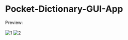 # Pocket-Dictionary-GUI-App
Preview: <br/>
&nbsp; <br/>
![1](https://user-images.githubusercontent.com/64316945/188265248-5eb79b03-293b-40dc-9a5c-f622d6eabae7.JPG)
![2](https://user-images.githubusercontent.com/64316945/188265254-0e822554-542b-43ef-9665-a838334ad9b7.JPG)
